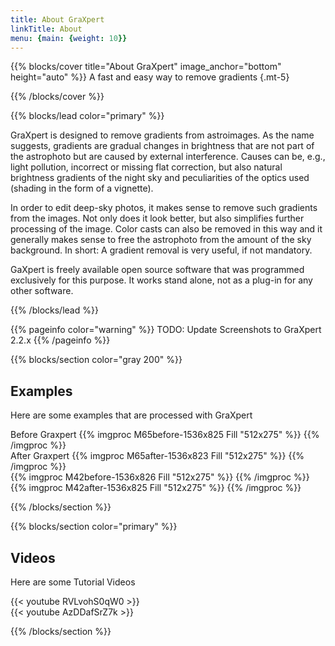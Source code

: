 ```yaml
---
title: About GraXpert
linkTitle: About
menu: {main: {weight: 10}}
---
```


{{% blocks/cover title="About GraXpert" image_anchor="bottom" height="auto" %}}
A fast and easy way to remove gradients
{.mt-5}

{{% /blocks/cover %}}


{{% blocks/lead color="primary" %}}

GraXpert is designed to remove gradients from astroimages.
As the name suggests, gradients are gradual changes in brightness that are not part of the astrophoto but are caused by external interference.
Causes can be, e.g., light pollution, incorrect or missing flat correction, but also natural brightness gradients of the night sky and peculiarities of the optics used (shading in the form of a vignette).

In order to edit deep-sky photos, it makes sense to remove such gradients from the images.
Not only does it look better, but also simplifies further processing of the image.
Color casts can also be removed in this way and it generally makes sense to free the astrophoto from the amount of the sky background.
In short: A gradient removal is very useful, if not mandatory.

GaXpert is freely available open source software that was programmed exclusively for this purpose.
It works stand alone, not as a plug-in for any other software.

{{% /blocks/lead %}}


{{% pageinfo color="warning" %}}
TODO: Update Screenshots to GraXpert 2.2.x
{{% /pageinfo %}}


{{% blocks/section color="gray 200" %}}

## Examples

Here are some examples that are processed with GraXpert

<div class="row">
<div class="col-sm">
Before Graxpert
{{% imgproc M65before-1536x825 Fill "512x275" %}}
{{% /imgproc %}}
</div>
<div class="col-sm">
After Graxpert
{{% imgproc M65after-1536x823 Fill "512x275" %}}
{{% /imgproc %}}
</div>
</div>
<div class="row">
<div class="col-sm">
{{% imgproc M42before-1536x826 Fill "512x275" %}}
{{% /imgproc %}}
</div>
<div class="col-sm">
{{% imgproc M42after-1536x825 Fill "512x275" %}}
{{% /imgproc %}}
</div>
</div>

{{% /blocks/section %}}



{{% blocks/section color="primary" %}}

## Videos

Here are some Tutorial Videos

<div class="row">
<div class="col-sm">
{{< youtube RVLvohS0qW0 >}}
</div>
<div class="col-sm">
{{< youtube AzDDafSrZ7k >}}
</div>
</div>

{{% /blocks/section %}}
